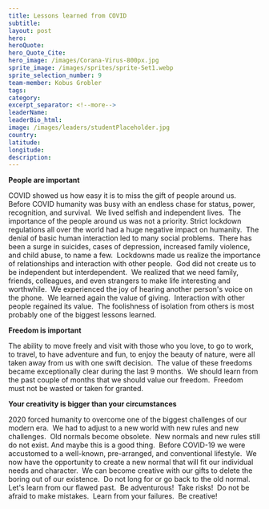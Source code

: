 ```yaml
---
title: Lessons learned from COVID
subtitle:
layout: post
hero:
heroQuote:
hero_Quote_Cite:
hero_image: /images/Corana-Virus-800px.jpg
sprite_image: /images/sprites/sprite-Set1.webp
sprite_selection_number: 9
team-member: Kobus Grobler
tags:
category:
excerpt_separator: <!--more-->
leaderName:
leaderBio_html:
image: /images/leaders/studentPlaceholder.jpg
country:
latitude:
longitude:
description:
---
```


**People are important**

COVID showed us how easy it is to miss the gift of people around us.&nbsp; Before COVID humanity was busy with an endless chase for status, power, recognition, and survival.&nbsp; We lived selfish and independent lives.&nbsp; The importance of the people around us was not a priority. Strict lockdown regulations all over the world had a huge negative impact on humanity.&nbsp; The denial of basic human interaction led to many social problems.&nbsp; There has been a surge in suicides, cases of depression, increased family violence, and child abuse, to name a few.&nbsp; Lockdowns made us realize the importance of relationships and interaction with other people.&nbsp; God did not create us to be independent but interdependent.&nbsp; We realized that we need family, friends, colleagues, and even strangers to make life interesting and worthwhile.&nbsp; We experienced the joy of hearing another person's voice on the phone.&nbsp; We learned again the value of giving.&nbsp; Interaction with other people regained its value.&nbsp; The foolishness of isolation from others is most probably one of the biggest lessons learned.&nbsp;

**Freedom is important**

The ability to move freely and visit with those who you love, to go to work, to travel, to have adventure and fun, to enjoy the beauty of nature, were all taken away from us with one swift decision.&nbsp; The value of these freedoms became exceptionally clear during the last 9 months.&nbsp; We should learn from the past couple of months that we should value our freedom.&nbsp; Freedom must not be wasted or taken for granted.

**Your creativity is bigger than your circumstances**

2020 forced humanity to overcome one of the biggest challenges of our modern era.&nbsp; We had to adjust to a new world with new rules and new challenges.&nbsp; Old normals become obsolete.&nbsp; New normals and new rules still do not exist. And maybe this is a good thing.&nbsp; Before COVID-19 we were accustomed to a well-known, pre-arranged, and conventional lifestyle.&nbsp; We now have the opportunity to create a new normal that will fit our individual needs and character.&nbsp; We can become creative with our gifts to delete the boring out of our existence.&nbsp; Do not long for or go back to the old normal.&nbsp; Let's learn from our flawed past.&nbsp; Be adventurous\!&nbsp; Take risks\!&nbsp; Do not be afraid to make mistakes.&nbsp; Learn from your failures.&nbsp; Be creative\!